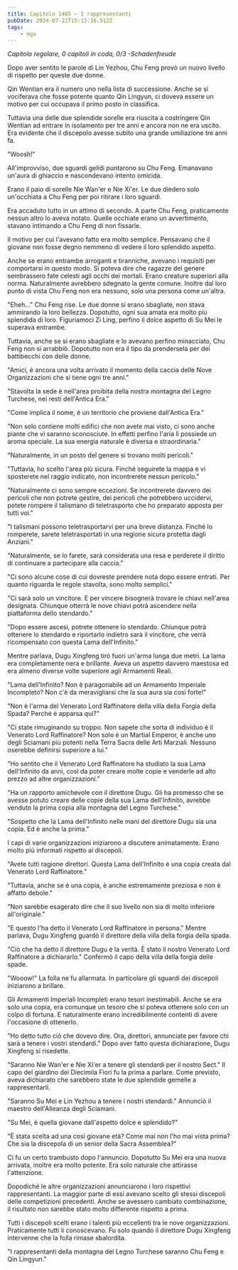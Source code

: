```yaml
---
title: Capitolo 1465 – I rappresentanti
pubDate: 2024-07-22T15:13:16.512Z
tags:
    - mga
---
```



<em>Capitolo regolare,
0 capitoli in coda,
0/3 -Schadenfreude</em>


Dopo aver sentito le parole di Lin Yezhou, Chu Feng provò un nuovo livello di rispetto per queste due donne.


Qin Wentian era il numero uno nella lista di successione. Anche se si vociferava che fosse potente quanto Qin Lingyun, ci doveva essere un motivo per cui occupava il primo posto in classifica.


Tuttavia una delle due splendide sorelle era riuscita a costringere Qin Wentian ad entrare in isolamento per tre anni e ancora non ne era uscito. Era evidente che il discepolo avesse subìto una grande umiliazione tre anni fa.


"Woosh!"


All'improvviso, due sguardi gelidi puntarono su Chu Feng. Emanavano un'aura di ghiaccio e nascondevano intento omicida.


Erano il paio di sorelle Nie Wan'er e Nie Xi'er. Le due diedero solo un'occhiata a Chu Feng per poi ritirare i loro sguardi.


Era accaduto tutto in un attimo di secondo. A parte Chu Feng, praticamente nessun altro lo aveva notato. Quelle occhiate erano un avvertimento, stavano intimando a Chu Feng di non fissarle.


Il motivo per cui l'avevano fatto era molto semplice. Pensavano che il giovane non fosse degno nemmeno di vedere il loro splendido aspetto.


Anche se erano entrambe arroganti e tiranniche, avevano i requisiti per comportarsi in questo modo. Si poteva dire che ragazze del genere sembrassero fate celesti agli occhi dei mortali. Erano creature superiori alla norma. Naturalmente avrebbero sdegnato la gente comune. Inoltre dal loro punto di vista Chu Feng non era nessuno, solo una persona come un'altra.


"Eheh..." Chu Feng rise. Le due donne si erano sbagliate, non stava ammirando la loro bellezza. Dopotutto, ogni sua amata era molto più splendida di loro. Figuriamoci Zi Ling, perfino il dolce aspetto di Su Mei le superava entrambe.


Tuttavia, anche se si erano sbagliate e lo avevano perfino minacciato, Chu Feng non si arrabbiò. Dopotutto non era il tipo da prendersela per dei battibecchi con delle donne.


"Amici, è ancora una volta arrivato il momento della caccia delle Nove Organizzazioni che si tiene ogni tre anni."


"Stavolta la sede è nell'area proibita della nostra montagna del Legno Turchese, nei resti dell'Antica Era."


"Come implica il nome, è un territorio che proviene dall'Antica Era."


"Non solo contiene molti edifici che non avete mai visto, ci sono anche piante che vi saranno sconosciute. In effetti perfino l'aria lì possiede un aroma speciale. La sua energia naturale è diversa e straordinaria."


"Naturalmente, in un posto del genere si trovano molti pericoli."


"Tuttavia, ho scelto l'area più sicura. Finché seguirete la mappa e vi sposterete nel raggio indicato, non incontrerete nessun pericolo."


"Naturalmente ci sono sempre eccezioni. Se incontrerete davvero dei pericoli che non potrete gestire, dei pericoli che potrebbero uccidervi, potete rompere il talismano di teletrasporto che ho preparato apposta per tutti voi."


"I talismani possono teletrasportarvi per una breve distanza. Finché lo romperete, sarete teletrasportati in una regione sicura protetta dagli Anziani."


"Naturalmente, se lo farete, sarà considerata una resa e perderete il diritto di continuare a partecipare alla caccia."


"Ci sono alcune cose di cui dovreste prendere nota dopo essere entrati. Per quanto riguarda le regole stavolta, sono molto semplici."


"Ci sarà solo un vincitore. E per vincere bisognerà trovare le chiavi nell'area designata. Chiunque otterrà le nove chiavi potrà ascendere nella piattaforma dello stendardo."


"Dopo essere ascesi, potrete ottenere lo stendardo. Chiunque potrà ottenere lo stendardo e riportarlo indietro sarà il vincitore, che verrà ricompensato con questa Lama dell'Infinito."


Mentre parlava, Dugu Xingfeng tirò fuori un'arma lunga due metri. La lama era completamente nera e brillante. Aveva un aspetto davvero maestosa ed era almeno diverse volte superiore agli Armamenti Reali.


"Lama dell'Infinito? Non è paragonabile ad un Armamento Imperiale Incompleto? Non c'è da meravigliarsi che la sua aura sia così forte!"


"Non è l'arma del Venerato Lord Raffinatore della villa della Forgia della Spada? Perché è apparsa qui?"


"Ci state rimuginando su troppo. Non sapete che sorta di individuo è il Venerato Lord Raffinatore? Non solo è un Martial Emperor, è anche uno degli Sciamani più potenti nella Terra Sacra delle Arti Marziali. Nessuno oserebbe definirsi superiore a lui."


"Ho sentito che il Venerato Lord Raffinatore ha studiato la sua Lama dell'Infinito da anni, così da poter creare molte copie e venderle ad alto prezzo ad altre organizzazioni."


"Ha un rapporto amichevole con il direttore Dugu. Gli ha promesso che se avesse potuto creare delle copie della sua Lama dell'Infinito, avrebbe venduto la prima copia alla montagna del Legno Turchese."


"Sospetto che la Lama dell'Infinito nelle mani del direttore Dugu sia una copia. Ed è anche la prima."


I capi di varie organizzazioni iniziarono a discutere animatamente. Erano molto più informati rispetto ai discepoli.


"Avete tutti ragione direttori. Questa Lama dell'Infinito è una copia creata dal Venerato Lord Raffinatore."


"Tuttavia, anche se è una copia, è anche estremamente preziosa e non è affatto debole."


"Non sarebbe esagerato dire che il suo livello non sia di molto inferiore all'originale."


"E questo l'ha detto il Venerato Lord Raffinatore in persona." Mentre parlava, Dugu Xingfeng guardò il direttore della villa della forgia della spada.


"Ciò che ha detto il direttore Dugu è la verità. È stato il nostro Venerato Lord Raffinatore a dichiararlo." Confermò il capo della villa della forgia delle spade.


"Wooow!" La folla ne fu allarmata. In particolare gli sguardi dei discepoli iniziarono a brillare.


Gli Armamenti Imperiali Incompleti erano tesori inestimabili. Anche se era solo una copia, era comunque un tesoro che si poteva ottenere solo con un colpo di fortuna. E naturalmente erano incredibilmente contenti di avere l'occasione di ottenerlo.


"Ho detto tutto ciò che dovevo dire. Ora, direttori, annunciate per favore chi sarà a tenere i vostri stendardi." Dopo aver fatto questa dichiarazione, Dugu Xingfeng si risedette.


"Saranno Nie Wan'er e Nie Xi'er a tenere gli stendardi per il nostro Sect." Il capo del giardino dei Diecimila Fiori fu la prima a parlare. Come previsto, aveva dichiarato che sarebbero state le due splendide gemelle a rappresentarli.


"Saranno Su Mei e Lin Yezhou a tenere i nostri stendardi." Annunciò il maestro dell'Alleanza degli Sciamani.


"Su Mei, è quella giovane dall'aspetto dolce e splendido?"


"È stata scelta ad una così giovane età? Come mai non l'ho mai vista prima? Che sia la discepola di un senior della Sacra Assemblea?"


Ci fu un certo trambusto dopo l'annuncio. Dopotutto Su Mei era una nuova arrivata, inoltre era molto potente. Era solo naturale che attirasse l'attenzione.


Dopodiché le altre organizzazioni annunciarono i loro rispettivi rappresentanti. La maggior parte di essi avevano scelto gli stessi discepoli delle competizioni precedenti. Anche se avessero cambiato combinazione, il risultato non sarebbe stato molto differente rispetto a prima.


Tutti i discepoli scelti erano i talenti più eccellenti tra le nove organizzazioni. Praticamente tutti li conoscevano. Fu solo quando il direttore Dugu Xingfeng intervenne che la folla rimase sbalordita.


"I rappresentanti della montagna del Legno Turchese saranno Chu Feng e Qin Lingyun."
                                


                                



